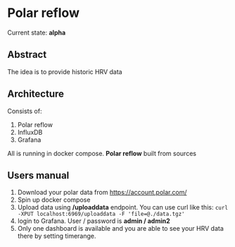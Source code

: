 # Polar reflow

Current state: **alpha**

## Abstract
The idea is to provide historic HRV data

## Architecture
Consists of:
1. Polar reflow
2. InfluxDB
3. Grafana

All is running in docker compose. **Polar reflow** built from sources

## Users manual
1. Download your polar data from https://account.polar.com/
2. Spin up docker compose
3. Upload data using **/uploaddata** endpoint. You can use curl like this: `curl -XPUT localhost:6969/uploaddata -F 'file=@./data.tgz'`
4. login to Grafana. User / password is **admin / admin2** 
5. Only one dashboard is available and you are able to see your HRV data there by setting timerange. 